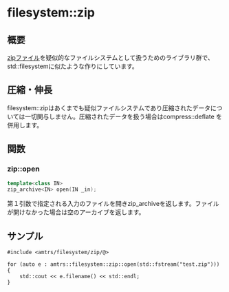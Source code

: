 # filesystem::zip

## 概要

[zipファイル](https://ja.wikipedia.org/wiki/ZIP_(%E3%83%95%E3%82%A1%E3%82%A4%E3%83%AB%E3%83%95%E3%82%A9%E3%83%BC%E3%83%9E%E3%83%83%E3%83%88))を疑似的なファイルシステムとして扱うためのライブラリ群で、std::filesystemに似たような作りにしています。

## 圧縮・伸長

filesystem::zipはあくまでも疑似ファイルシステムであり圧縮されたデータについては一切関与しません。圧縮されたデータを扱う場合はcompress::deflate を併用します。

## 関数

### zip::open

```c++
template<class IN>
zip_archive<IN> open(IN _in);
```

第１引数で指定される入力のファイルを開きzip_archiveを返します。ファイルが開けなかった場合は空のアーカイブを返します。





## サンプル

```
#include <amtrs/filesystem/zip/@>

for (auto e : amtrs::filesystem::zip::open(std::fstream("test.zip")))
{
    std::cout << e.filename() << std::endl;
}

```


